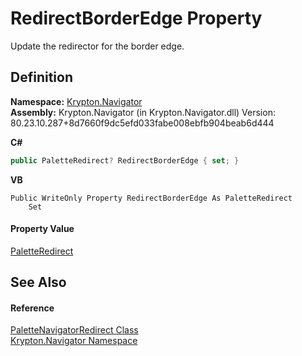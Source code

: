 # RedirectBorderEdge Property


Update the redirector for the border edge.



## Definition
**Namespace:** <a href="a21ac074-d119-3dc6-bd1c-d3a12c0128bc.md">Krypton.Navigator</a>  
**Assembly:** Krypton.Navigator (in Krypton.Navigator.dll) Version: 80.23.10.287+8d7660f9dc5efd033fabe008ebfb904beab6d444

**C#**
``` C#
public PaletteRedirect? RedirectBorderEdge { set; }
```
**VB**
``` VB
Public WriteOnly Property RedirectBorderEdge As PaletteRedirect
	Set
```



#### Property Value
<a href="eb4bd14d-b283-a570-c104-b4d55603d473.md">PaletteRedirect</a>

## See Also


#### Reference
<a href="e6c26c4c-f070-7481-1460-037840962498.md">PaletteNavigatorRedirect Class</a>  
<a href="a21ac074-d119-3dc6-bd1c-d3a12c0128bc.md">Krypton.Navigator Namespace</a>  
